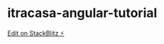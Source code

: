 # itracasa-angular-tutorial

[Edit on StackBlitz ⚡️](https://stackblitz.com/edit/itracasa-angular-tutorial)
